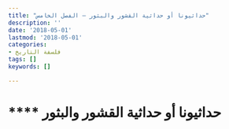 ```yaml
---
title: "حداثيونا أو حداثية القشور والبثور – الفصل الخامس"
description: ''
date: '2018-05-01'
lastmod: '2018-05-01'
categories:
- فلسفة التاريخ
tags: []
keywords: []

---
```

# **** **حداثيونا** أو حداثية القشور والبثور

###